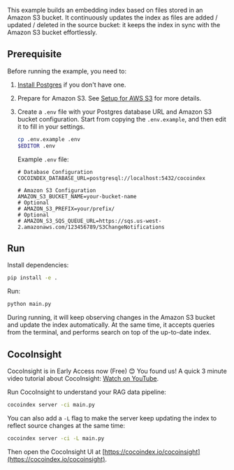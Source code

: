 This example builds an embedding index based on files stored in an Amazon S3 bucket.
It continuously updates the index as files are added / updated / deleted in the source bucket:
 it keeps the index in sync with the Amazon S3 bucket effortlessly.

## Prerequisite

Before running the example, you need to:

1.  [Install Postgres](https://cocoindex.io/docs/getting_started/installation#-install-postgres) if you don't have one.

2.  Prepare for Amazon S3.
    See [Setup for AWS S3](https://cocoindex.io/docs/ops/sources#setup-for-amazon-s3) for more details.

3.  Create a `.env` file with your Postgres database URL and Amazon S3 bucket configuration.
    Start from copying the `.env.example`, and then edit it to fill in your settings.

    ```bash
    cp .env.example .env
    $EDITOR .env
    ```

    Example `.env` file:
    ```
    # Database Configuration
    COCOINDEX_DATABASE_URL=postgresql://localhost:5432/cocoindex

    # Amazon S3 Configuration
    AMAZON_S3_BUCKET_NAME=your-bucket-name
    # Optional
    # AMAZON_S3_PREFIX=your/prefix/
    # Optional
    # AMAZON_S3_SQS_QUEUE_URL=https://sqs.us-west-2.amazonaws.com/123456789/S3ChangeNotifications
    ```

## Run

Install dependencies:

```sh
pip install -e .
```

Run:

```sh
python main.py
```

During running, it will keep observing changes in the Amazon S3 bucket and update the index automatically.
At the same time, it accepts queries from the terminal, and performs search on top of the up-to-date index.

## CocoInsight
CocoInsight is in Early Access now (Free) 😊 You found us! A quick 3 minute video tutorial about CocoInsight: [Watch on YouTube](https://youtu.be/ZnmyoHslBSc?si=pPLXWALztkA710r9).

Run CocoInsight to understand your RAG data pipeline:

```sh
cocoindex server -ci main.py
```

You can also add a `-L` flag to make the server keep updating the index to reflect source changes at the same time:

```sh
cocoindex server -ci -L main.py
```

Then open the CocoInsight UI at [https://cocoindex.io/cocoinsight](https://cocoindex.io/cocoinsight).
